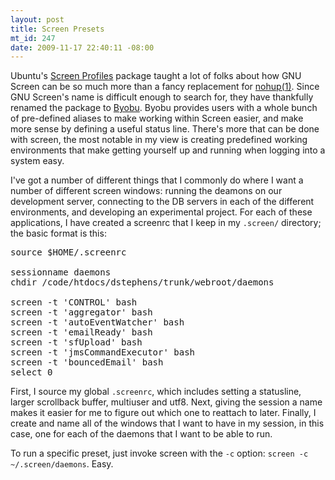 ```yaml
--- 
layout: post
title: Screen Presets
mt_id: 247
date: 2009-11-17 22:40:11 -08:00
---
```

Ubuntu's [Screen Profiles](https://wiki.ubuntu.com/ScreenProfiles) package taught a lot of folks about how GNU Screen can be so much more than a fancy replacement for [nohup(1)](http://en.wikipedia.org/wiki/Nohup).  Since GNU Screen's name is difficult enough to search for, they have thankfully renamed the package to [Byobu](https://launchpad.net/byobu).  Byobu provides users with a whole bunch of pre-defined aliases to make working within Screen easier, and make more sense by defining a useful status line.  There's more that can be done with screen, the most notable in my view is creating predefined working environments that make getting yourself up and running when logging into a system easy.

I've got a number of different things that I commonly do where I want a number of different screen windows: running the deamons on our development server, connecting to the DB servers in each of the different environments, and developing an experimental project.  For each of these applications, I have created a screenrc that I keep in my `.screen/` directory; the basic format is this:

<pre class="brush: bash;">
source $HOME/.screenrc

sessionname daemons
chdir /code/htdocs/dstephens/trunk/webroot/daemons

screen -t 'CONTROL' bash
screen -t 'aggregator' bash
screen -t 'autoEventWatcher' bash
screen -t 'emailReady' bash
screen -t 'sfUpload' bash
screen -t 'jmsCommandExecutor' bash
screen -t 'bouncedEmail' bash
select 0
</pre>

First, I source my global `.screenrc`, which includes setting a statusline, larger scrollback buffer, multiuser and utf8.  Next, giving the session a name makes it easier for me to figure out which one to reattach to later. Finally, I create and name all of the windows that I want to have in my session, in this case, one for each of the daemons that I want to be able to run.

To run a specific preset, just invoke screen with the `-c` option: `screen -c ~/.screen/daemons`.  Easy.
